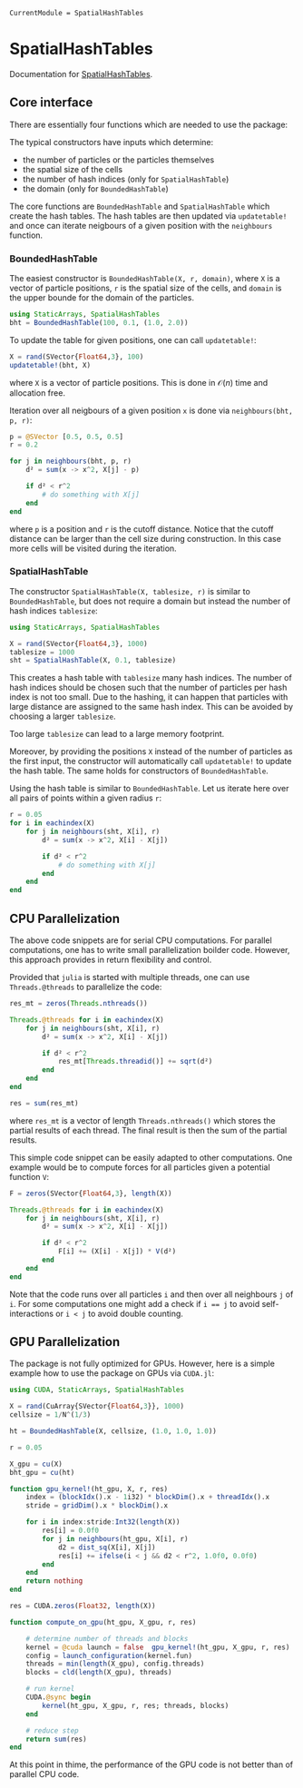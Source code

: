```@meta
CurrentModule = SpatialHashTables
```

# SpatialHashTables

Documentation for [SpatialHashTables](https://github.com/SteffenPL/SpatialHashTables.jl).

## Core interface

There are essentially four functions which are needed to use the package:


The typical constructors have inputs which determine: 
- the number of particles or the particles themselves
- the spatial size of the cells
- the number of hash indices (only for `SpatialHashTable`)
- the domain (only for `BoundedHashTable`)

The core functions are `BoundedHashTable` and `SpatialHashTable` which create the hash tables.
The hash tables are then updated via `updatetable!` and once can iterate
neigbours of a given position with the `neighbours` function.

### BoundedHashTable

The easiest constructor is `BoundedHashTable(X, r, domain)`, where `X` is a vector of particle positions, `r` is the spatial size of the cells, and `domain` is the upper bounde for the domain of the particles.
```julia
using StaticArrays, SpatialHashTables
bht = BoundedHashTable(100, 0.1, (1.0, 2.0))
``` 

To update the table for given positions, one can call `updatetable!`:
```julia
X = rand(SVector{Float64,3}, 100)
updatetable!(bht, X)
```
where `X` is a vector of particle positions. This is done in $\mathcal{O}(n)$ time and allocation free.

Iteration over all neigbours of a given position `x` is done via `neighbours(bht, p, r)`:
```julia
p = @SVector [0.5, 0.5, 0.5]
r = 0.2

for j in neighbours(bht, p, r)
    d² = sum(x -> x^2, X[j] - p)

    if d² < r^2
        # do something with X[j]
    end
end
```
where `p` is a position and `r` is the cutoff distance. Notice that the cutoff distance 
can be larger than the cell size during construction. In this case more cells will be visited
during the iteration.

### SpatialHashTable

The constructor `SpatialHashTable(X, tablesize, r)` is similar to `BoundedHashTable`, but does not require a domain
but instead the number of hash indices `tablesize`:
```julia
using StaticArrays, SpatialHashTables

X = rand(SVector{Float64,3}, 1000)
tablesize = 1000
sht = SpatialHashTable(X, 0.1, tablesize)
```
This creates a hash table with `tablesize` many hash indices. The number of hash indices should be chosen such that the number of particles per hash index is not too small. Due to the hashing, it can happen that 
particles with large distance are assigned to the same hash index. This can be avoided by choosing a larger `tablesize`.

Too large `tablesize` can lead to a large memory footprint.

Moreover, by providing the positions `X` instead of the number of particles as the first input,
the constructor will automatically call `updatetable!` to update the hash table. 
The same holds for constructors of `BoundedHashTable`.

Using the hash table is similar to `BoundedHashTable`. Let us iterate here over all 
pairs of points within a given radius `r`:
```julia
r = 0.05
for i in eachindex(X)
    for j in neighbours(sht, X[i], r)
        d² = sum(x -> x^2, X[i] - X[j])

        if d² < r^2
            # do something with X[j]
        end
    end
end
```

## CPU Parallelization

The above code snippets are for serial CPU computations. 
For parallel computations, one has to write small parallelization boilder code. 
However, this approach provides in return flexibility and control.

Provided that `julia` is started with multiple threads, one can use `Threads.@threads` to parallelize the code:
```julia
res_mt = zeros(Threads.nthreads())

Threads.@threads for i in eachindex(X)
    for j in neighbours(sht, X[i], r)
        d² = sum(x -> x^2, X[i] - X[j])

        if d² < r^2
            res_mt[Threads.threadid()] += sqrt(d²)
        end
    end
end

res = sum(res_mt)
```
where `res_mt` is a vector of length `Threads.nthreads()` which stores the partial results of each thread.
The final result is then the sum of the partial results.

This simple code snippet can be easily adapted to other computations. One example would be 
to compute forces for all particles given a potential function `V`:
```julia
F = zeros(SVector{Float64,3}, length(X))

Threads.@threads for i in eachindex(X)
    for j in neighbours(sht, X[i], r)
        d² = sum(x -> x^2, X[i] - X[j])

        if d² < r^2
            F[i] += (X[i] - X[j]) * V(d²)
        end
    end
end
```

Note that the code runs over all particles `i` and then over all neighbours `j` of `i`.
For some computations one might add a check if `i == j` to avoid self-interactions
or `i < j` to avoid double counting.

## GPU Parallelization

The package is not fully optimized for GPUs. 
However, here is a simple example how to use the package on GPUs via `CUDA.jl`:

```julia
using CUDA, StaticArrays, SpatialHashTables

X = rand(CuArray{SVector{Float64,3}}, 1000)
cellsize = 1/N^(1/3)

ht = BoundedHashTable(X, cellsize, (1.0, 1.0, 1.0))

r = 0.05

X_gpu = cu(X)
bht_gpu = cu(ht)

function gpu_kernel!(ht_gpu, X, r, res)
    index = (blockIdx().x - 1i32) * blockDim().x + threadIdx().x
    stride = gridDim().x * blockDim().x

    for i in index:stride:Int32(length(X))
        res[i] = 0.0f0
        for j in neighbours(ht_gpu, X[i], r)        
            d2 = dist_sq(X[i], X[j])  
            res[i] += ifelse(i < j && d2 < r^2, 1.0f0, 0.0f0)
        end
    end
    return nothing
end

res = CUDA.zeros(Float32, length(X))

function compute_on_gpu(ht_gpu, X_gpu, r, res)

    # determine number of threads and blocks
    kernel = @cuda launch = false  gpu_kernel!(ht_gpu, X_gpu, r, res)
    config = launch_configuration(kernel.fun)
    threads = min(length(X_gpu), config.threads)
    blocks = cld(length(X_gpu), threads)

    # run kernel
    CUDA.@sync begin 
        kernel(ht_gpu, X_gpu, r, res; threads, blocks)
    end

    # reduce step
    return sum(res)
end
```

At this point in thime, the performance of the GPU code is not better than of parallel CPU code.

